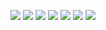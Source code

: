 ![](https://i.postimg.cc/dknjnksS/dodanie-godziny.png)
![](https://i.postimg.cc/JHncFrt7/dodanie-lokalizacji.png)
![](https://i.postimg.cc/145HXHMx/lista.png)
![](https://i.postimg.cc/YjnxWWyv/odciszenie-telefonu.png)
![](https://i.postimg.cc/56XSq2Zn/ustawienia.png)
![](https://i.postimg.cc/xcBysSQY/usuniecie-lokalizacji.png)
![](https://i.postimg.cc/ZW3P2DYN/wyciszenie-telefonu.png)
